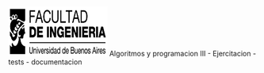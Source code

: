 <img  height="100" width="200" src="https://github.com/alejovillores/Pharo-imgs/blob/main/logofiuba.jpg">
Algoritmos y programacion III
- Ejercitacion
- tests
- documentacion

